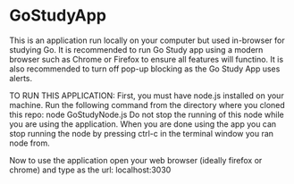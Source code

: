 # GoStudyApp
This is an application run locally on your computer but used in-browser for studying Go.
It is recommended to run Go Study app using a modern browser such as Chrome or Firefox to ensure all features will functino.
It is also recommended to turn off pop-up blocking as the Go Study App uses alerts.

TO RUN THIS APPLICATION:
First, you must have node.js installed on your machine.
Run the following command from the directory where you cloned this repo:
node GoStudyNode.js
Do not stop the running of this node while you are using the application.
When you are done using the app you can stop running the node by pressing ctrl-c in the terminal window you ran node from.

Now to use the application open your web browser (ideally firefox or chrome) and type as the url:
localhost:3030